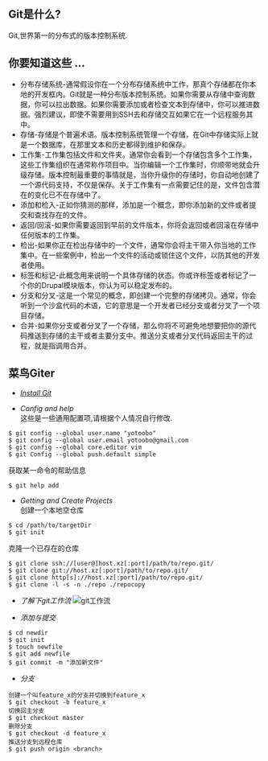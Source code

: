 ## Git是什么?  
  Git,世界第一的分布式的版本控制系统.  

## 你要知道这些 ...
  * 分布存储系统-通常假设你在一个分布存储系统中工作，那真个存储都在你本地的开发框内。Git就是一种分布版本控制系统。如果你需要从存储中查询数据，你可以拉出数据。如果你需要添加或者检查文本到存储中，你可以推进数据。强烈建议，即使不需要用到SSH去和存储交互如果它在一个远程服务其中。
  * 存储-存储是个普遍术语。版本控制系统管理一个存储，在Git中存储实际上就是一个数据库，在那里文本和历史都得到维护和保存。
  * 工作集-工作集包括文件和文件夹。通常你会看到一个存储包含多个工作集，这些工作集组织在通常称作项目中。当你编辑一个工作集时，你顺带地就会升级存储。版本控制最重要的事情就是，当你升级你的存储时，你自动地创建了一个源代码支持，不仅是保存。关于工作集有一点需要记住的是，文件包含潜在的变化已不在存储中了。
  * 添加和检入-正如你猜测的那样，添加是一个概念，即你添加新的文件或者提交和查找存在的文件。
  * 返回/回滚-如果你需要返回到早前的文件版本，你将会返回或者回滚在存储中任何版本的工作集。
  * 检出-如果你正在检出存储中的一个文件，通常你会将主干带入你当地的工作集中。在一些案例中，检出一个文件的活动或锁住这个文件，以防其他的开发者使用。
  * 标签和标记-此概念用来说明一个具体存储的状态。你或许标签或者标记了一个你的Drupal模块版本，你认为可以稳定发布的。
  * 分支和分叉-这是一个常见的概念，即创建一个完整的存储拷贝。通常，你会听到一个沙盒代码的术语，它的意思是一个开发者已经分支或者分叉了一个项目存储。
  * 合并-如果你分支或者分叉了一个存储，那么你将不可避免地想要把你的源代码推送到存储的主干或者主要分支中。推送分支或者分叉代码返回主干的过程，就是指调用合并。

## 菜鸟Giter  
* _[Install Git](http://git-scm.com/book/en/v2/Getting-Started-Installing-Git)_

* _Config and help_  
这些是一些通用配置项,请根据个人情况自行修改.  
```
$ git config --global user.name "yotoobo"  
$ git config --global user.email yotoobo@gmail.com  
$ git config --global core.editor vim  
$ git Config --global push.default simple
```  

获取某一命令的帮助信息  
```
$ git help add
```  

* _Getting and Create Projects_  
创建一个本地空仓库  
``` 
$ cd /path/to/targetDir  
$ git init 
```  
克隆一个已存在的仓库  
``` 
$ git clone ssh://[user@]host.xz[:port]/path/to/repo.git/  
$ git clone git://host.xz[:port]/path/to/repo.git/  
$ git clone http[s]://host.xz[:port]/path/to/repo.git/  
$ git clone -l -s -n ./repo ./repocopy 
```

* _了解下git工作流_
![git工作流](https://github.com/yotoobo/config/blob/master/git/git-working-steps.png)

*  _添加与提交_
```
$ cd newdir
$ git init
$ touch newfile
$ git add newfile
$ git commit -m "添加新文件"
```  

* _分支_
```
创建一个叫feature_x的分支并切换到feature_x
$ git checkout -b feature_x
切换回主分支
$ git checkout master
删除分支
$ git checkout -d feature_x
推送分支到远程仓库
$ git push origin <branch>
```
